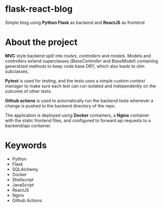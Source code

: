 # flask-react-blog
Simple blog using **Python Flask** as backend and **ReactJS** as frontend

# About the project
**MVC** style backend split into *routes*, *controllers* and *models*. Models and controllers extend superclasses (*BaseController* and *BaseModel*) containing generalzed methods to keep code base DRY, which also leads to slim subclasses.

**Pytest** is used for testing, and the tests uses a simple *custom context manager* to make sure each test can run isolated and independently on the outcome of other tests. 

**Github actions** is used to automatically run the backend tests whenever a change is pushed to the backend directory of the repo.

The application is deployed using **Docker** containers, a **Nginx** container with the static frontend files, and configured to forward api requests to a backend/api container.

# Keywords
- Python
- Flask
- SQLAlchemy
- Docker
- Shellscript
- JavaScript
- ReactJS
- Nginx
- Github Actions
